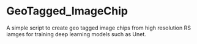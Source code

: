 # GeoTagged_ImageChip
A simple script to create geo tagged image chips from high resolution RS iamges for training deep learning models such as Unet.
